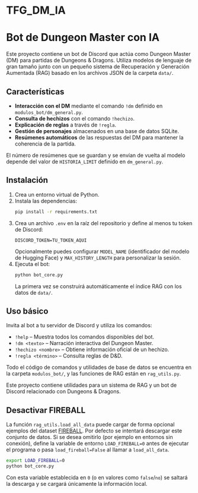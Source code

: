 # TFG_DM_IA
# Bot de Dungeon Master con IA

Este proyecto contiene un bot de Discord que actúa como Dungeon Master (DM) para partidas de Dungeons & Dragons. Utiliza modelos de lenguaje de gran tamaño junto con un pequeño sistema de Recuperación y Generación Aumentada (RAG) basado en los archivos JSON de la carpeta `data/`.

## Características
- **Interacción con el DM** mediante el comando `!dm` definido en `modulos_bot/dm_general.py`.
- **Consulta de hechizos** con el comando `!hechizo`.
- **Explicación de reglas** a través de `!regla`.
- **Gestión de personajes** almacenados en una base de datos SQLite.
- **Resúmenes automáticos** de las respuestas del DM para mantener la coherencia de la partida.

El número de resúmenes que se guardan y se envían de vuelta al modelo depende del valor de `HISTORIA_LIMIT` definido en `dm_general.py`.

## Instalación
1. Crea un entorno virtual de Python.
2. Instala las dependencias:
   ```bash
   pip install -r requirements.txt
   ```
3. Crea un archivo `.env` en la raíz del repositorio y define al menos tu token de Discord:
   ```env
   DISCORD_TOKEN=TU_TOKEN_AQUI
   ```
   Opcionalmente puedes configurar `MODEL_NAME` (identificador del modelo de Hugging Face) y `MAX_HISTORY_LENGTH` para personalizar la sesión.
4. Ejecuta el bot:
   ```bash
   python bot_core.py
   ```
   La primera vez se construirá automáticamente el índice RAG con los datos de `data/`.

## Uso básico
Invita al bot a tu servidor de Discord y utiliza los comandos:
- `!help` – Muestra todos los comandos disponibles del bot.
- `!dm <texto>` – Narración interactiva del Dungeon Master.
- `!hechizo <nombre>` – Obtiene información oficial de un hechizo.
- `!regla <término>` – Consulta reglas de D&D.

Todo el código de comandos y utilidades de base de datos se encuentra en la carpeta `modulos_bot/`, y las funciones de RAG están en `rag_utils.py`.

Este proyecto contiene utilidades para un sistema de RAG y un bot de Discord relacionado con Dungeons & Dragons.

## Desactivar FIREBALL

La función `rag_utils.load_all_data` puede cargar de forma opcional ejemplos del dataset [FIREBALL](https://huggingface.co/datasets/lara-martin/FIREBALL). Por defecto se intentará descargar este conjunto de datos. Si se desea omitirlo (por ejemplo en entornos sin conexión), define la variable de entorno `LOAD_FIREBALL=0` antes de ejecutar el programa o pasa `load_fireball=False` al llamar a `load_all_data`.

```bash
export LOAD_FIREBALL=0
python bot_core.py
```

Con esta variable establecida en `0` (o en valores como `false`/`no`) se saltará la descarga y se cargará únicamente la información local.

